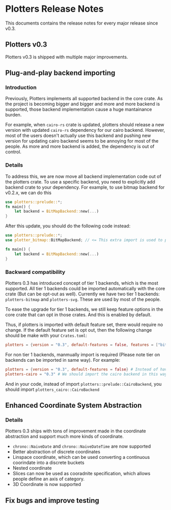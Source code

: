 # Plotters Release Notes 

This documents contains the release notes for every major release since v0.3.

## Plotters v0.3

Plotters v0.3 is shipped with multiple major improvements.

## Plug-and-play backend importing

### Introduction 

Previously, Plotters implements all supported backend in the core crate. As the project is becoming bigger and bigger and
more and more backend is supported, those backend implementation cause a huge mantainance burden. 

For example, when `cairo-rs` crate is updated, plotters should release a new version with updated `cairo-rs` dependency for 
our cairo backend. However, most of the users doesn't actually use this backend and pushing new version for updating cairo backend
seems to be annoying for most of the people. As more and more backend is added, the dependency is out of control.

### Details

To address this, we are now move all backend implementation code out of the plotters crate. To use a specific backend, you need to
explicitly add backend crate to your dependency. For example, to use bitmap backend for v0.2.x, we can do this

```rust
use plotters::prelude::*;
fn main() {
	let backend = BitMapBackend::new(...)
}
```

After this update, you should do the following code instead:

```rust
use plotters::prelude::*;
use plotter_bitmap::BitMapBackend; // <= This extra import is used to plug the backend to Plotters

fn main() {
	let backend = BitMapBackend::new(...)
}

```

### Backward compatibility

Plotters 0.3 has introduced concept of tier 1 backends, which is the most supported. 
All tier 1 backends could be imported automatically with the core crate (But can be opt-out as well). 
Currently we have two tier 1 backends: `plotters-bitmap` and `plotters-svg`. 
These are used by most of the people. 

To ease the upgrade for tier 1 backends, we still keep feature options in the core crate that can opt in those crates. And this is enabled by default.

Thus, if plotters is imported with default feature set, there would require no change. If the default feature set is opt out, then the following change
should be make with your `Crates.toml`: 

```toml
plotters = {version = "0.3", default-features = false, features = ["bitmap_backend", "svg_backend"]} # Instead of using feature "bitmap" and "svg"
```

For non tier 1 backends, manmually import is required (Please note tier on backends can be imported in same way). For example:

```toml
plotters = {version = "0.3", default-features = false} # Instead of having features = ["cairo"] at this point
plotters-cairo = "0.3" # We should import the cairo backend in this way.
```

And in your code, instead of import `plotters::prelude::CairoBackend`, you should import `plotters_cairo::CairoBackend`

## Enhanced Coordinate System Abstraction

### Details

Plotters 0.3 ships with tons of improvement made in the coordinate abstraction and support much more kinds of coordinate. 

* `chrono::NaiveDate` and `chrono::NaiveDateTime` are now supported 
* Better abstraction of discrete coordinates 
* Linspace coordinate, which can be used converting a continuous coorindate into a discrete buckets
* Nested coordinate
* Slices can now be used as cooradnite specification, which allows people define an axis of category.
* 3D Coordinate is now supported

## Fix bugs and improve testing

